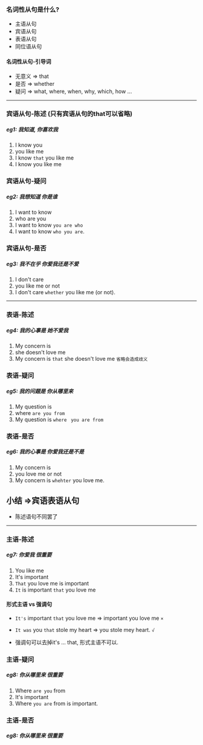 ### 名词性从句是什么?
- 主语从句
- 宾语从句
- 表语从句
- 同位语从句

#### 名词性从句-引导词
- 无意义 => that
- 是否 => whether
- 疑问 => what, where, when, why, which, how ...

----
### 宾语从句-陈述 (只有宾语从句的that可以省略)

##### eg1: 我知道, 你喜欢我
1. I know you
2. you like me
3. I know `that` you like me
4. I know you like me

### 宾语从句-疑问

##### eg2: 我想知道 你是谁
1. I want to know
2. who are you
3. I want to know `you are who`
4. I want to know `who you are`.

### 宾语从句-是否

##### eg3: 我不在乎 你爱我还是不爱
1. I don't care
2. you like me or not
3. I don't care `whether` you like me (or not).


----

### 表语-陈述

##### eg4: 我的心事是 她不爱我
1. My concern is 
2. she doesn't love me
3. My concern is `that` she doesn't love me  `省略会造成歧义`

### 表语-疑问

##### eg5: 我的问题是 你从哪里来
1. My question is
2. where `are you from`
3. My question is `where` ` you are from`

### 表语-是否

##### eg6: 我的心事是 你爱我还是不是
1. My concern is
2. you love me or not
3. My concern is `whehter` you love me.

## 小结 =>宾语表语从句
 - 陈述语句不同罢了
---

### 主语-陈述

##### eg7: 你爱我 很重要
1. You like me
2. It's important
4. `That` you love me is important
5. `It` is important `that` you love me

#### 形式主语 vs  强调句
- `It's` important `that` you love me => important you love me `×` 
- `It was` you `that` stole my heart => you stole mey heart. `√`

- 强调句可以去掉it's ... that, 形式主语不可以.

### 主语-疑问

##### eg8: 你从哪里来 很重要
1. Where `are you` from
2. It's important
3. Where `you are` from is important.

### 主语-是否

##### eg8: 你从哪里来 很重要
